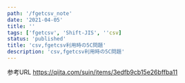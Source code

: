 ```yaml
---
path: '/fgetcsv_note'
date: '2021-04-05'
title: ''
tags: ['fgetcsv', 'Shift-JIS', ''csv]
status: 'published'
title: 'csv,fgetcsv利用時の5C問題'
description: 'csv,fgetcsv利用時の5C問題'
---
```


参考URL
<https://qiita.com/suin/items/3edfb9cb15e26bffba11>